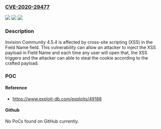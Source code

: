 ### [CVE-2020-29477](https://cve.mitre.org/cgi-bin/cvename.cgi?name=CVE-2020-29477)
![](https://img.shields.io/static/v1?label=Product&message=n%2Fa&color=blue)
![](https://img.shields.io/static/v1?label=Version&message=n%2Fa&color=blue)
![](https://img.shields.io/static/v1?label=Vulnerability&message=n%2Fa&color=brighgreen)

### Description

Invision Community 4.5.4 is affected by cross-site scripting (XSS) in the Field Name field. This vulnerability can allow an attacker to inject the XSS payload in Field Name and each time any user will open that, the XSS triggers and the attacker can able to steal the cookie according to the crafted payload.

### POC

#### Reference
- https://www.exploit-db.com/exploits/49188

#### Github
No PoCs found on GitHub currently.

